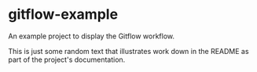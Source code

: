# gitflow-example
An example project to display the Gitflow workflow.

This is just some random text that illustrates work down in the README
as part of the project's documentation.
